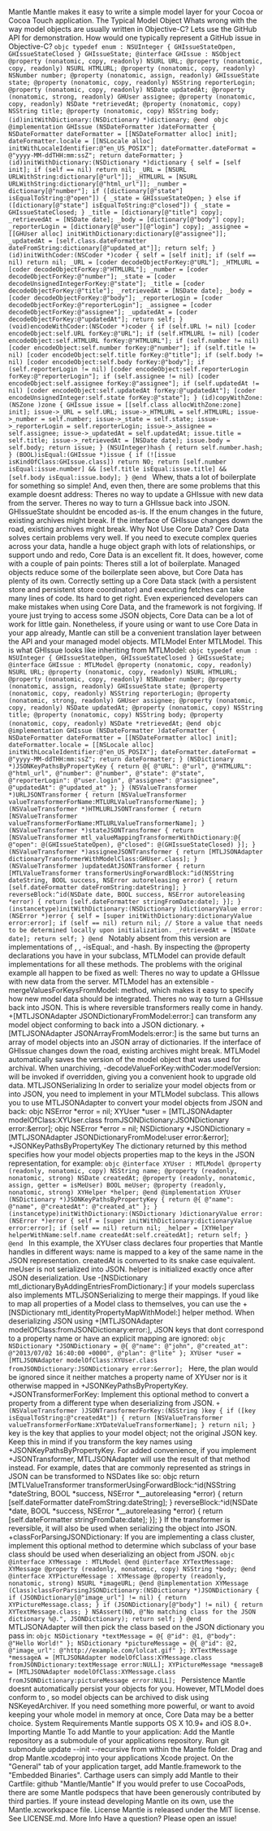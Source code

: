 Mantle Mantle makes it easy to write a simple model layer for your Cocoa or Cocoa Touch application. The Typical Model Object Whats wrong with the way model objects are usually written in Objective-C? Lets use the GitHub API for demonstration. How would one typically represent a GitHub issue in Objective-C? ```objc typedef enum : NSUInteger { GHIssueStateOpen, GHIssueStateClosed } GHIssueState; @interface GHIssue : NSObject @property (nonatomic, copy, readonly) NSURL URL; @property (nonatomic, copy, readonly) NSURL HTMLURL; @property (nonatomic, copy, readonly) NSNumber number; @property (nonatomic, assign, readonly) GHIssueState state; @property (nonatomic, copy, readonly) NSString reporterLogin; @property (nonatomic, copy, readonly) NSDate updatedAt; @property (nonatomic, strong, readonly) GHUser assignee; @property (nonatomic, copy, readonly) NSDate *retrievedAt; @property (nonatomic, copy) NSString title; @property (nonatomic, copy) NSString body; (id)initWithDictionary:(NSDictionary *)dictionary; @end ``` ```objc @implementation GHIssue (NSDateFormatter )dateFormatter { NSDateFormatter dateFormatter = [[NSDateFormatter alloc] init]; dateFormatter.locale = [[NSLocale alloc] initWithLocaleIdentifier:@"en_US_POSIX"]; dateFormatter.dateFormat = @"yyyy-MM-ddTHH:mm:ssZ"; return dateFormatter; } (id)initWithDictionary:(NSDictionary *)dictionary { self = [self init]; if (self == nil) return nil; _URL = [NSURL URLWithString:dictionary[@"url"]]; _HTMLURL = [NSURL URLWithString:dictionary[@"html_url"]]; _number = dictionary[@"number"]; if ([dictionary[@"state"] isEqualToString:@"open"]) { _state = GHIssueStateOpen; } else if ([dictionary[@"state"] isEqualToString:@"closed"]) { _state = GHIssueStateClosed; } _title = [dictionary[@"title"] copy]; _retrievedAt = [NSDate date]; _body = [dictionary[@"body"] copy]; _reporterLogin = [dictionary[@"user"][@"login"] copy]; _assignee = [[GHUser alloc] initWithDictionary:dictionary[@"assignee"]]; _updatedAt = [self.class.dateFormatter dateFromString:dictionary[@"updated_at"]]; return self; } (id)initWithCoder:(NSCoder *)coder { self = [self init]; if (self == nil) return nil; _URL = [coder decodeObjectForKey:@"URL"]; _HTMLURL = [coder decodeObjectForKey:@"HTMLURL"]; _number = [coder decodeObjectForKey:@"number"]; _state = [coder decodeUnsignedIntegerForKey:@"state"]; _title = [coder decodeObjectForKey:@"title"]; _retrievedAt = [NSDate date]; _body = [coder decodeObjectForKey:@"body"]; _reporterLogin = [coder decodeObjectForKey:@"reporterLogin"]; _assignee = [coder decodeObjectForKey:@"assignee"]; _updatedAt = [coder decodeObjectForKey:@"updatedAt"]; return self; } (void)encodeWithCoder:(NSCoder *)coder { if (self.URL != nil) [coder encodeObject:self.URL forKey:@"URL"]; if (self.HTMLURL != nil) [coder encodeObject:self.HTMLURL forKey:@"HTMLURL"]; if (self.number != nil) [coder encodeObject:self.number forKey:@"number"]; if (self.title != nil) [coder encodeObject:self.title forKey:@"title"]; if (self.body != nil) [coder encodeObject:self.body forKey:@"body"]; if (self.reporterLogin != nil) [coder encodeObject:self.reporterLogin forKey:@"reporterLogin"]; if (self.assignee != nil) [coder encodeObject:self.assignee forKey:@"assignee"]; if (self.updatedAt != nil) [coder encodeObject:self.updatedAt forKey:@"updatedAt"]; [coder encodeUnsignedInteger:self.state forKey:@"state"]; } (id)copyWithZone:(NSZone )zone { GHIssue issue = [[self.class allocWithZone:zone] init]; issue->_URL = self.URL; issue->_HTMLURL = self.HTMLURL; issue->_number = self.number; issue->_state = self.state; issue->_reporterLogin = self.reporterLogin; issue->_assignee = self.assignee; issue->_updatedAt = self.updatedAt; issue.title = self.title; issue->_retrievedAt = [NSDate date]; issue.body = self.body; return issue; } (NSUInteger)hash { return self.number.hash; } (BOOL)isEqual:(GHIssue *)issue { if (![issue isKindOfClass:GHIssue.class]) return NO; return [self.number isEqual:issue.number] && [self.title isEqual:issue.title] && [self.body isEqual:issue.body]; } @end ``` Whew, thats a lot of boilerplate for something so simple! And, even then, there are some problems that this example doesnt address: Theres no way to update a GHIssue with new data from the server. Theres no way to turn a GHIssue back into JSON. GHIssueState shouldnt be encoded as-is. If the enum changes in the future, existing archives might break. If the interface of GHIssue changes down the road, existing archives might break. Why Not Use Core Data? Core Data solves certain problems very well. If you need to execute complex queries across your data, handle a huge object graph with lots of relationships, or support undo and redo, Core Data is an excellent fit. It does, however, come with a couple of pain points: Theres still a lot of boilerplate. Managed objects reduce some of the boilerplate seen above, but Core Data has plenty of its own. Correctly setting up a Core Data stack (with a persistent store and persistent store coordinator) and executing fetches can take many lines of code. Its hard to get right. Even experienced developers can make mistakes when using Core Data, and the framework is not forgiving. If youre just trying to access some JSON objects, Core Data can be a lot of work for little gain. Nonetheless, if youre using or want to use Core Data in your app already, Mantle can still be a convenient translation layer between the API and your managed model objects. MTLModel Enter MTLModel. This is what GHIssue looks like inheriting from MTLModel: ```objc typedef enum : NSUInteger { GHIssueStateOpen, GHIssueStateClosed } GHIssueState; @interface GHIssue : MTLModel @property (nonatomic, copy, readonly) NSURL URL; @property (nonatomic, copy, readonly) NSURL HTMLURL; @property (nonatomic, copy, readonly) NSNumber number; @property (nonatomic, assign, readonly) GHIssueState state; @property (nonatomic, copy, readonly) NSString reporterLogin; @property (nonatomic, strong, readonly) GHUser assignee; @property (nonatomic, copy, readonly) NSDate updatedAt; @property (nonatomic, copy) NSString title; @property (nonatomic, copy) NSString body; @property (nonatomic, copy, readonly) NSDate *retrievedAt; @end ``` ```objc @implementation GHIssue (NSDateFormatter )dateFormatter { NSDateFormatter dateFormatter = [[NSDateFormatter alloc] init]; dateFormatter.locale = [[NSLocale alloc] initWithLocaleIdentifier:@"en_US_POSIX"]; dateFormatter.dateFormat = @"yyyy-MM-ddTHH:mm:ssZ"; return dateFormatter; } (NSDictionary *)JSONKeyPathsByPropertyKey { return @{ @"URL": @"url", @"HTMLURL": @"html_url", @"number": @"number", @"state": @"state", @"reporterLogin": @"user.login", @"assignee": @"assignee", @"updatedAt": @"updated_at" }; } (NSValueTransformer *)URLJSONTransformer { return [NSValueTransformer valueTransformerForName:MTLURLValueTransformerName]; } (NSValueTransformer *)HTMLURLJSONTransformer { return [NSValueTransformer valueTransformerForName:MTLURLValueTransformerName]; } (NSValueTransformer *)stateJSONTransformer { return [NSValueTransformer mtl_valueMappingTransformerWithDictionary:@{ @"open": @(GHIssueStateOpen), @"closed": @(GHIssueStateClosed) }]; } (NSValueTransformer *)assigneeJSONTransformer { return [MTLJSONAdapter dictionaryTransformerWithModelClass:GHUser.class]; } (NSValueTransformer )updatedAtJSONTransformer { return [MTLValueTransformer transformerUsingForwardBlock:^id(NSString dateString, BOOL success, NSError autoreleasing error) { return [self.dateFormatter dateFromString:dateString]; } reverseBlock:^id(NSDate date, BOOL success, NSError autoreleasing *error) { return [self.dateFormatter stringFromDate:date]; }]; } (instancetype)initWithDictionary:(NSDictionary )dictionaryValue error:(NSError *)error { self = [super initWithDictionary:dictionaryValue error:error]; if (self == nil) return nil; // Store a value that needs to be determined locally upon initialization. _retrievedAt = [NSDate date]; return self; } @end ``` Notably absent from this version are implementations of <NSCoding>, <NSCopying>, -isEqual:, and -hash. By inspecting the @property declarations you have in your subclass, MTLModel can provide default implementations for all these methods. The problems with the original example all happen to be fixed as well: Theres no way to update a GHIssue with new data from the server. MTLModel has an extensible -mergeValuesForKeysFromModel: method, which makes it easy to specify how new model data should be integrated. Theres no way to turn a GHIssue back into JSON. This is where reversible transformers really come in handy. +[MTLJSONAdapter JSONDictionaryFromModel:error:] can transform any model object conforming to <MTLJSONSerializing> back into a JSON dictionary. +[MTLJSONAdapter JSONArrayFromModels:error:] is the same but turns an array of model objects into an JSON array of dictionaries. If the interface of GHIssue changes down the road, existing archives might break. MTLModel automatically saves the version of the model object that was used for archival. When unarchiving, -decodeValueForKey:withCoder:modelVersion: will be invoked if overridden, giving you a convenient hook to upgrade old data. MTLJSONSerializing In order to serialize your model objects from or into JSON, you need to implement <MTLJSONSerializing> in your MTLModel subclass. This allows you to use MTLJSONAdapter to convert your model objects from JSON and back: objc NSError *error = nil; XYUser *user = [MTLJSONAdapter modelOfClass:XYUser.class fromJSONDictionary:JSONDictionary error:&error]; objc NSError *error = nil; NSDictionary *JSONDictionary = [MTLJSONAdapter JSONDictionaryFromModel:user error:&error]; +JSONKeyPathsByPropertyKey The dictionary returned by this method specifies how your model objects properties map to the keys in the JSON representation, for example: ```objc @interface XYUser : MTLModel @property (readonly, nonatomic, copy) NSString name; @property (readonly, nonatomic, strong) NSDate createdAt; @property (readonly, nonatomic, assign, getter = isMeUser) BOOL meUser; @property (readonly, nonatomic, strong) XYHelper *helper; @end @implementation XYUser (NSDictionary *)JSONKeyPathsByPropertyKey { return @{ @"name": @"name", @"createdAt": @"created_at" }; } (instancetype)initWithDictionary:(NSDictionary )dictionaryValue error:(NSError *)error { self = [super initWithDictionary:dictionaryValue error:error]; if (self == nil) return nil; _helper = [XYHelper helperWithName:self.name createdAt:self.createdAt]; return self; } @end ``` In this example, the XYUser class declares four properties that Mantle handles in different ways: name is mapped to a key of the same name in the JSON representation. createdAt is converted to its snake case equivalent. meUser is not serialized into JSON. helper is initialized exactly once after JSON deserialization. Use -[NSDictionary mtl_dictionaryByAddingEntriesFromDictionary:] if your models superclass also implements MTLJSONSerializing to merge their mappings. If youd like to map all properties of a Model class to themselves, you can use the +[NSDictionary mtl_identityPropertyMapWithModel:] helper method. When deserializing JSON using +[MTLJSONAdapter modelOfClass:fromJSONDictionary:error:], JSON keys that dont correspond to a property name or have an explicit mapping are ignored: ```objc NSDictionary *JSONDictionary = @{ @"name": @"john", @"created_at": @"2013/07/02 16:40:00 +0000", @"plan": @"lite" }; XYUser *user = [MTLJSONAdapter modelOfClass:XYUser.class fromJSONDictionary:JSONDictionary error:&error]; ``` Here, the plan would be ignored since it neither matches a property name of XYUser nor is it otherwise mapped in +JSONKeyPathsByPropertyKey. +JSONTransformerForKey: Implement this optional method to convert a property from a different type when deserializing from JSON. ``` + (NSValueTransformer )JSONTransformerForKey:(NSString )key { if ([key isEqualToString:@"createdAt"]) { return [NSValueTransformer valueTransformerForName:XYDateValueTransformerName]; } return nil; } ``` key is the key that applies to your model object; not the original JSON key. Keep this in mind if you transform the key names using +JSONKeyPathsByPropertyKey. For added convenience, if you implement +<key>JSONTransformer, MTLJSONAdapter will use the result of that method instead. For example, dates that are commonly represented as strings in JSON can be transformed to NSDates like so: objc return [MTLValueTransformer transformerUsingForwardBlock:^id(NSString *dateString, BOOL *success, NSError *__autoreleasing *error) { return [self.dateFormatter dateFromString:dateString]; } reverseBlock:^id(NSDate *date, BOOL *success, NSError *__autoreleasing *error) { return [self.dateFormatter stringFromDate:date]; }]; } If the transformer is reversible, it will also be used when serializing the object into JSON. +classForParsingJSONDictionary: If you are implementing a class cluster, implement this optional method to determine which subclass of your base class should be used when deserializing an object from JSON. ```objc @interface XYMessage : MTLModel @end @interface XYTextMessage: XYMessage @property (readonly, nonatomic, copy) NSString *body; @end @interface XYPictureMessage : XYMessage @property (readonly, nonatomic, strong) NSURL *imageURL; @end @implementation XYMessage (Class)classForParsingJSONDictionary:(NSDictionary *)JSONDictionary { if (JSONDictionary[@"image_url"] != nil) { return XYPictureMessage.class; } if (JSONDictionary[@"body"] != nil) { return XYTextMessage.class; } NSAssert(NO, @"No matching class for the JSON dictionary %@.", JSONDictionary); return self; } @end ``` MTLJSONAdapter will then pick the class based on the JSON dictionary you pass in: ```objc NSDictionary *textMessage = @{ @"id": @1, @"body": @"Hello World!" }; NSDictionary *pictureMessage = @{ @"id": @2, @"image_url": @"http://example.com/lolcat.gif" }; XYTextMessage *messageA = [MTLJSONAdapter modelOfClass:XYMessage.class fromJSONDictionary:textMessage error:NULL]; XYPictureMessage *messageB = [MTLJSONAdapter modelOfClass:XYMessage.class fromJSONDictionary:pictureMessage error:NULL]; ``` Persistence Mantle doesnt automatically persist your objects for you. However, MTLModel does conform to <NSCoding>, so model objects can be archived to disk using NSKeyedArchiver. If you need something more powerful, or want to avoid keeping your whole model in memory at once, Core Data may be a better choice. System Requirements Mantle supports OS X 10.9+ and iOS 8.0+. Importing Mantle To add Mantle to your application: Add the Mantle repository as a submodule of your applications repository. Run git submodule update --init --recursive from within the Mantle folder. Drag and drop Mantle.xcodeproj into your applications Xcode project. On the "General" tab of your application target, add Mantle.framework to the "Embedded Binaries". Carthage users can simply add Mantle to their Cartfile: github "Mantle/Mantle" If you would prefer to use CocoaPods, there are some Mantle podspecs that have been generously contributed by third parties. If youre instead developing Mantle on its own, use the Mantle.xcworkspace file. License Mantle is released under the MIT license. See LICENSE.md. More Info Have a question? Please open an issue!